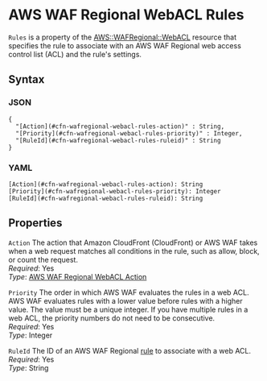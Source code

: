 # AWS WAF Regional WebACL Rules<a name="aws-properties-wafregional-webacl-rules"></a>

`Rules` is a property of the [AWS::WAFRegional::WebACL](aws-resource-wafregional-webacl.md) resource that specifies the rule to associate with an AWS WAF Regional web access control list \(ACL\) and the rule's settings\.

## Syntax<a name="w4ab1c21c14e2193b5"></a>

### JSON<a name="aws-properties-wafregional-webacl-rules-syntax.json"></a>

```
{
  "[Action](#cfn-wafregional-webacl-rules-action)" : String,
  "[Priority](#cfn-wafregional-webacl-rules-priority)" : Integer,
  "[RuleId](#cfn-wafregional-webacl-rules-ruleid)" : String
}
```

### YAML<a name="aws-properties-wafregional-webacl-rules-syntax.yaml"></a>

```
[Action](#cfn-wafregional-webacl-rules-action): String
[Priority](#cfn-wafregional-webacl-rules-priority): Integer
[RuleId](#cfn-wafregional-webacl-rules-ruleid): String
```

## Properties<a name="w4ab1c21c14e2193b7"></a>

`Action`  <a name="cfn-wafregional-webacl-rules-action"></a>
The action that Amazon CloudFront \(CloudFront\) or AWS WAF takes when a web request matches all conditions in the rule, such as allow, block, or count the request\.  
*Required*: Yes  
*Type*: [AWS WAF Regional WebACL Action](aws-properties-wafregional-webacl-action.md)

`Priority`  <a name="cfn-wafregional-webacl-rules-priority"></a>
The order in which AWS WAF evaluates the rules in a web ACL\. AWS WAF evaluates rules with a lower value before rules with a higher value\. The value must be a unique integer\. If you have multiple rules in a web ACL, the priority numbers do not need to be consecutive\.  
*Required*: Yes  
*Type*: Integer

`RuleId`  <a name="cfn-wafregional-webacl-rules-ruleid"></a>
The ID of an AWS WAF Regional [rule](aws-resource-wafregional-rule.md) to associate with a web ACL\.  
*Required*: Yes  
*Type*: String